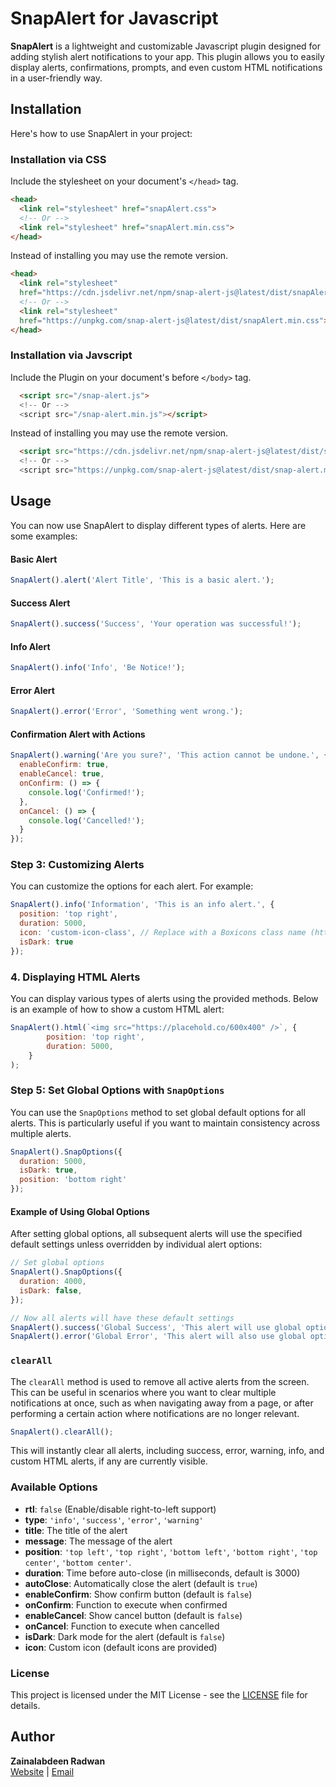 # SnapAlert for Javascript

**SnapAlert** is a lightweight and customizable Javascript plugin designed for adding stylish alert notifications to your app. This plugin allows you to easily display alerts, confirmations, prompts, and even custom HTML notifications in a user-friendly way.



## Installation

Here's how to use SnapAlert in your project:

### Installation via CSS

Include the stylesheet on your document's <head>  `</head>` tag.

```html
<head>
  <link rel="stylesheet" href="snapAlert.css">
  <!-- Or -->
  <link rel="stylesheet" href="snapAlert.min.css">
</head>
```

Instead of installing you may use the remote version.

```html
<head>
  <link rel="stylesheet"
  href="https://cdn.jsdelivr.net/npm/snap-alert-js@latest/dist/snapAlert.css">
  <!-- Or -->
  <link rel="stylesheet"
  href="https://unpkg.com/snap-alert-js@latest/dist/snapAlert.min.css">
</head>
```

### Installation via Javscript

Include the Plugin on your document's  before `</body>` tag.

```html
  <script src="/snap-alert.js">
  <!-- Or -->
  <script src="/snap-alert.min.js"></script>
```

Instead of installing you may use the remote version.

```html
  <script src="https://cdn.jsdelivr.net/npm/snap-alert-js@latest/dist/snap-alert.js">
  <!-- Or -->
  <script src="https://unpkg.com/snap-alert-js@latest/dist/snap-alert.min.js"></script>
```

## Usage

You can now use SnapAlert to display different types of alerts. Here are some examples:

#### Basic Alert

```javascript
SnapAlert().alert('Alert Title', 'This is a basic alert.');
```

#### Success Alert

```javascript
SnapAlert().success('Success', 'Your operation was successful!');
```

#### Info Alert

```javascript
SnapAlert().info('Info', 'Be Notice!');
```


#### Error Alert

```javascript
SnapAlert().error('Error', 'Something went wrong.');
```

#### Confirmation Alert with Actions

```javascript
SnapAlert().warning('Are you sure?', 'This action cannot be undone.', {
  enableConfirm: true,
  enableCancel: true,
  onConfirm: () => {
    console.log('Confirmed!');
  },
  onCancel: () => {
    console.log('Cancelled!');
  }
});
```

### Step 3: Customizing Alerts

You can customize the options for each alert. For example:

```javascript
SnapAlert().info('Information', 'This is an info alert.', {
  position: 'top right',
  duration: 5000,
  icon: 'custom-icon-class', // Replace with a Boxicons class name (https://boxicons.com)
  isDark: true
});
```

### 4. Displaying HTML Alerts

You can display various types of alerts using the provided methods. Below is an example of how to show a custom HTML alert:

```javascript
SnapAlert().html(`<img src="https://placehold.co/600x400" />`, {
        position: 'top right',
        duration: 5000,
    }
);
```


### Step 5: Set Global Options with `SnapOptions`

You can use the `SnapOptions` method to set global default options for all alerts. This is particularly useful if you want to maintain consistency across multiple alerts.

```javascript
SnapAlert().SnapOptions({
  duration: 5000,
  isDark: true,
  position: 'bottom right'
});
```

#### Example of Using Global Options

After setting global options, all subsequent alerts will use the specified default settings unless overridden by individual alert options:

```javascript
// Set global options
SnapAlert().SnapOptions({
  duration: 4000,
  isDark: false,
});

// Now all alerts will have these default settings
SnapAlert().success('Global Success', 'This alert will use global options.');
SnapAlert().error('Global Error', 'This alert will also use global options.');
```


### `clearAll`

The `clearAll` method is used to remove all active alerts from the screen. This can be useful in scenarios where you want to clear multiple notifications at once, such as when navigating away from a page, or after performing a certain action where notifications are no longer relevant.

```javascript
SnapAlert().clearAll();
```

This will instantly clear all alerts, including success, error, warning, info, and custom HTML alerts, if any are currently visible.


### Available Options

- **rtl**: `false` (Enable/disable right-to-left support)
- **type**: `'info'`, `'success'`, `'error'`, `'warning'`
- **title**: The title of the alert
- **message**: The message of the alert
- **position**: `'top left'`, `'top right'`, `'bottom left'`, `'bottom right'`, `'top center'`, `'bottom center'`.
- **duration**: Time before auto-close (in milliseconds, default is 3000)
- **autoClose**: Automatically close the alert (default is `true`)
- **enableConfirm**: Show confirm button (default is `false`)
- **onConfirm**: Function to execute when confirmed
- **enableCancel**: Show cancel button (default is `false`)
- **onCancel**: Function to execute when cancelled
- **isDark**: Dark mode for the alert (default is `false`)
- **icon**: Custom icon (default icons are provided)

### License

This project is licensed under the MIT License - see the [LICENSE](LICENSE) file for details.

## Author

**Zainalabdeen Radwan**  
[Website](https://picker.sd) | [Email](mailto:zain@picker.sd)